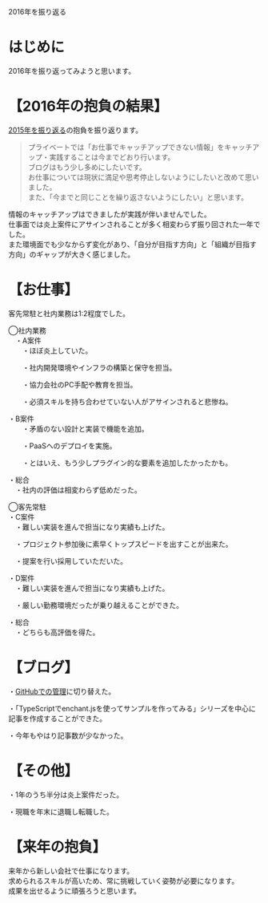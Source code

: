 2016年を振り返る

# はじめに
2016年を振り返ってみようと思います。

# 【2016年の抱負の結果】
[2015年を振り返る](http://kazenetu.exblog.jp/22027077/)の抱負を振り返ります。  

> プライベートでは「お仕事でキャッチアップできない情報」をキャッチアップ・実践することは今までどおり行います。  
ブログはもう少し多めにしたいです。  
お仕事については現状に満足や思考停止しないようにしたいと改めて思いました。  
また、「今までと同じことを繰り返さないようにしたい」と思います。  

情報のキャッチアップはできましたが実践が伴いませんでした。  
仕事面では炎上案件にアサインされることが多く相変わらず振り回された一年でした。  
また環境面でも少なからず変化があり、「自分が目指す方向」と「組織が目指す方向」のギャップが大きく感じました。

# 【お仕事】
客先常駐と社内業務は1:2程度でした。

◯社内業務  
　・A案件  
　　・ほぼ炎上していた。

　　・社内開発環境やインフラの構築と保守を担当。

　　・協力会社のPC手配や教育を担当。

　　・必須スキルを持ち合わせていない人がアサインされると悲惨ね。

・B案件  
　　・矛盾のない設計と実装で機能を追加。

　　・PaaSへのデプロイを実施。

　　・とはいえ、もう少しプラグイン的な要素を追加したかったかも。

・総合  
　・社内の評価は相変わらず低めだった。

◯客先常駐  
・C案件  
　・難しい実装を進んで担当になり実績も上げた。

　・プロジェクト参加後に素早くトップスピードを出すことが出来た。

　・提案を行い採用していただいた。

・D案件  
　・難しい実装を進んで担当になり実績も上げた。

　・厳しい勤務環境だったが乗り越えることができた。

・総合  
　・どちらも高評価を得た。

# 【ブログ】
・[GitHubでの管理](https://github.com/kazenetu/blog-reports)に切り替えた。

・「TypeScriptでenchant.jsを使ってサンプルを作ってみる」シリーズを中心に記事を作成することができた。

・今年もやはり記事数が少なかった。

# 【その他】

・1年のうち半分は炎上案件だった。

・現職を年末に退職し転職した。

# 【来年の抱負】
来年から新しい会社で仕事になります。  
求められるスキルが高いため、常に挑戦していく姿勢が必要になります。  
成果を出せるように頑張ろうと思います。
